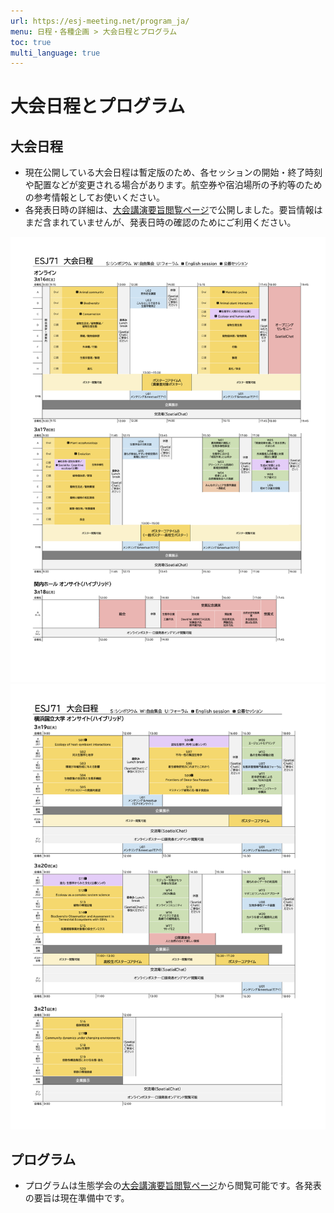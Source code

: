 ```yaml
---
url: https://esj-meeting.net/program_ja/
menu: 日程・各種企画 > 大会日程とプログラム
toc: true
multi_language: true
---
```


# 大会日程とプログラム

## 大会日程

<!---以下の二点は、html作成時に赤字にした方が良い--->
- 現在公開している大会日程は暫定版のため、各セッションの開始・終了時刻や配置などが変更される場合があります。航空券や宿泊場所の予約等のための参考情報としてお使いください。
- 各発表日時の詳細は、[大会講演要旨閲覧ページ](https://esj.ne.jp/meeting/abst/index.html)で公開しました。要旨情報はまだ含まれていませんが、発表日時の確認のためにご利用ください。
<!--- 日程発表が間に合わなかった場合、次の文言とする発表編成の都合上、発表登録時の第二希望以下の分野に割り当てられる可能性もありますのでご了承ください。各発表日時の詳細は、〇月〇旬頃（国際文献社に確認した日程を記載）に[大会講演要旨閲覧ページ](https://esj.ne.jp/meeting/abst/index.html)で公開予定です。--->


<!---現状、ESJ71の日程画像を試験的に入れている。レビュー時に差し替え--->
![大会日程（暫定）1](../media/timetable_20240112_ja_p1.png)
![大会日程（暫定）2](../media/timetable_20240112_ja_p2.png)

## プログラム

- プログラムは生態学会の[大会講演要旨閲覧ページ](https://esj.ne.jp/meeting/abst/index.html)から閲覧可能です。各発表の要旨は現在準備中です。
